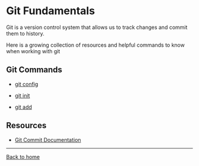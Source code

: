 # Git Fundamentals

Git is a version control system that allows us to track changes and commit them to history.

Here is a growing collection of resources and helpful commands to know when working with git 

## Git Commands
- [git config](./commands/Config.md) 

- [git init](./commands/Init.md) 

- [git add](./commands/Add.md) 

## Resources

- [Git Commit Documentation](https://git-scm.com/docs/git-commit)

---

[Back to home](../README.md)